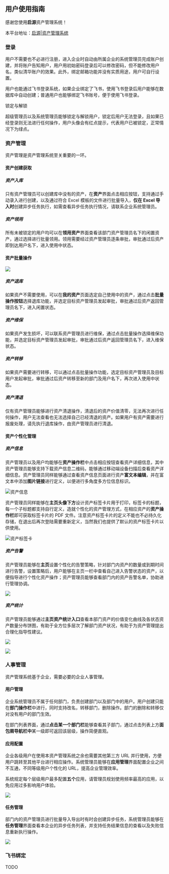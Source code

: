 ## 用户使用指南

感谢您使用**启源**资产管理系统！

本平台地址：[启源|资产管理系统](https://okok-am-frontend-okok.app.secoder.net)

### 登录

用户不需要也不必进行注册，进入企业时自动由所属企业的系统管理员完成账户创建，并将账户告知用户，用户用初始密码登录后可以修改密码，但不能修改用户名，类似清华账户的效果。此外，绑定邮箱功能并没有实质用途，用户可自行设置。

用户也能通过飞书登录系统，如果企业绑定了飞书，使用飞书登录后用户能够在数据库中自动创建；普通用户也能够绑定飞书账号，便于使用飞书登录。

<div class="admonition warning">
    <p class="admonition-title">
    锁定与解锁
    <p>超级管理员以及系统管理员能够锁定与解锁用户，锁定后用户无法登录，且如果已经登录则无法进行任何操作，用户头像会有红点提示，代表用户已被锁定，正常情况下为绿点。</p>
</div>

### 资产管理

资产管理是资产管理系统至关重要的一环。

#### 资产创建获取

##### 资产入库

只有资产管理员可以创建库中没有的资产，在**资产**界面点击相应按钮，支持通过手动录入进行创建，以及通过符合 Excel 模板的文件进行批量导入，**仅在 Excel 导入时**创建异步任务执行，如需查看异步任务执行情况，请联系企业系统管理员。

##### 资产领用

所有未被锁定的用户均可以在**领用资产**界面查看该部门资产管理员名下的闲置资产，通过选择进行批量领用。领用需要经过资产管理员逐条审批，审批通过后资产即到达用户名下，进入使用中状态。

#### 资产批量操作

![](assets/batch_operation.jpg)

##### 资产退库

如果资产不需要使用，可以在**我的资产**页面选定自己使用中的资产，通过点击**批量操作按钮**选择退库功能，并选定目标资产管理员发起审批，审批通过后资产返回管理员名下，进入闲置状态。


##### 资产维保

如果资产发生损坏，可以联系资产管理员进行维保，通过点击批量操作选择维保功能，并选定目标资产管理员发起审批，审批通过后资产返回管理员名下，进入维保状态。

##### 资产转移

如果资产需要进行转移，可以通过点击批量操作功能，选定目标资产管理员及目标用户发起审批，审批通过后资产转移至新的部门及用户名下，再次进入使用中状态。

##### 资产清退

仅有资产管理员能够进行资产清退操作，清退后的资产价值清零，无法再次进行任何操作，用户无法查看也无法选择自己已经清退的资产。如果用户有资产需要进行报废处理，请先执行退库操作，由资产管理员进行清退。

#### 资产个性化管理

##### 资产信息

资产管理员以及用户均能够在**资产操作栏**中点击相应按钮查看资产详细信息，其中资产管理员能够支持下载资产信息二维码，能够通过移动端设备扫描后查看资产详细信息。资产管理员同样能够通过查看资产信息页面进行资产**富文本编辑**，并在富文本中添加**图片链接**进行定义，以便进行多角度多方位信息标识。

![](assets/asset_info.jpeg "资产信息")

资产管理员同样能够在**主页头像下方**设计资产标签卡片用于打印，标签卡的标题，每一个子标题都支持自行定义，造就个性化的资产管理方式，在相应资产的**资产操作栏**即可获取标签卡片的 PDF 文件。注意资产标签卡片的定义不能也不必持久化存储，在退出后再次登陆需要重新定义，当然我们也提供了默认的资产标签卡片以供使用。

![](assets/asset_card.png "资产标签卡")

##### 资产告警

资产管理员能够在**主页**设置个性化的告警策略，针对部门内资产的数量或到期时间进行告警，设置策略后，用户能够在主页一栏中查看自己进入告警状态的资产，以便指导进行个性化资产操作；资产管理员能够查看部门内的资产告警名单，协助进行管理协调。

![](assets/asset_warning.jpg)

##### 资产统计

资产管理员能够通过**主页资产统计入口**查看本部门资产的价值变化曲线及各状态资产数量分布饼图，有助于全方位多层次了解部门资产状况，有助于为资产管理提出合理化指导性建议。

![](assets/asset_price_curve.jpg)

![](assets/asset_distribution.jpg)

### 人事管理

资产管理系统基于企业，需要必要的企业人事管理。

#### 用户管理

企业系统管理员不属于任何部门，负责创建部门以及部门中的用户。用户创建只能在**部门操作栏**中进行，同时支持改名，转移部门，删除操作。部门的删除和转移仅对没有用户的部门生效。

在部门列表界面，通过**点击某一个部门栏**能够查看其子部门，通过点击列表上方**面包屑导航栏中**某一级即可返回该层级，操作简便直观。

#### 应用配置

企业各级用户在使用本资产管理系统之余也需要其他第三方 URL 并行使用，方便用户跳转至其他平台进行相应操作。系统管理员能够在**应用管理**界面配置企业之间不互通，不同等级用户个性化的 URL，提高企业管理效率。

系统规定每个层级用户最多配置**五个**应用，请管理员规划使用频率最高的应用，以免应用过多影响用户体验。

![](assets/url.jpg)

#### 任务管理

部门内的资产管理员进行批量导入导出时有时会创建异步任务，系统管理员能够在**任务管理**界面查看本企业的异步任务列表，并支持任务结果信息的查看以及失败信息重新执行操作。

![](assets/async_task.jpg)

### 飞书绑定

TODO









